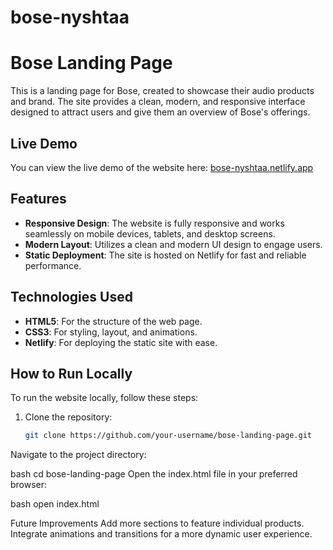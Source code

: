 # bose-nyshtaa
# Bose Landing Page

This is a landing page for Bose, created to showcase their audio products and brand. The site provides a clean, modern, and responsive interface designed to attract users and give them an overview of Bose's offerings.

## Live Demo

You can view the live demo of the website here: [bose-nyshtaa.netlify.app](https://bose-nyshtaa.netlify.app/)

## Features

- **Responsive Design**: The website is fully responsive and works seamlessly on mobile devices, tablets, and desktop screens.
- **Modern Layout**: Utilizes a clean and modern UI design to engage users.
- **Static Deployment**: The site is hosted on Netlify for fast and reliable performance.

## Technologies Used

- **HTML5**: For the structure of the web page.
- **CSS3**: For styling, layout, and animations.
- **Netlify**: For deploying the static site with ease.

## How to Run Locally

To run the website locally, follow these steps:

1. Clone the repository:
   ```bash
   git clone https://github.com/your-username/bose-landing-page.git
Navigate to the project directory:

bash
cd bose-landing-page
Open the index.html file in your preferred browser:

bash
open index.html

Future Improvements
Add more sections to feature individual products.
Integrate animations and transitions for a more dynamic user experience.
